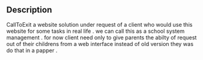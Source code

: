 ## Description 

CallToExit a website solution under request of a client who would use this website for some tasks in real life .
we can call this as a school system management .
for now client need only to give parents the abilty of request out of their childrens from a web interface instead of old version they was do that in a papper .
